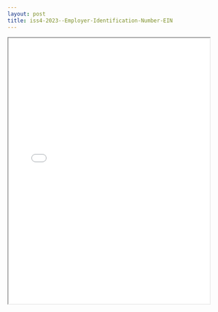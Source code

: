 ```yaml
---
layout: post
title: iss4-2023--Employer-Identification-Number-EIN
---
```


<div class="pdf-container">
<iframe src="/ea/_pdf-2-md/iss4-2023--Employer-Identification-Number-EIN.pdf" height="600" width="90%" allowFullScreen="true"></iframe>
</div>

